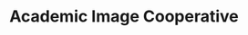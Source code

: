 ---
layout: report
pub_date: 1999-06-01
title: 	Academic Image Cooperative
redirect_to: https://old.diglib.org/collections/aic/artxdescription.htm
seo:
  type: Report
description: ""
org: DLF
---